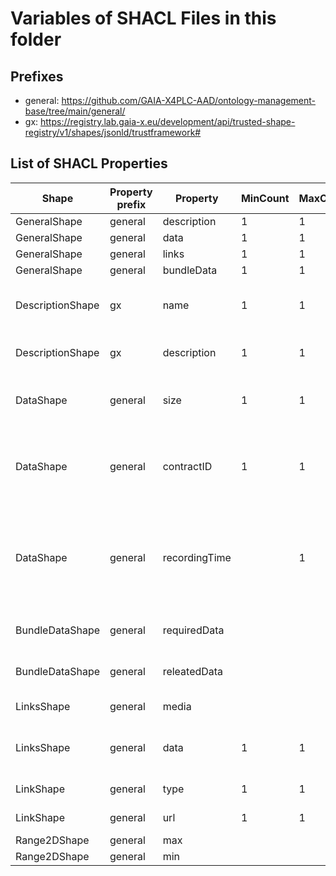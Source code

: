 # Variables of SHACL Files in this folder

## Prefixes

- general: <https://github.com/GAIA-X4PLC-AAD/ontology-management-base/tree/main/general/>
- gx: <https://registry.lab.gaia-x.eu/development/api/trusted-shape-registry/v1/shapes/jsonld/trustframework#>

## List of SHACL Properties

| Shape | Property prefix | Property | MinCount | MaxCount | Description | Datatype/NodeKind | Filename |
| --- | --- | --- | --- | --- | --- | --- | --- |
| GeneralShape | general | description | 1 | 1 |  |  | general_shacl.ttl |
| GeneralShape | general | data | 1 | 1 |  |  | general_shacl.ttl |
| GeneralShape | general | links | 1 | 1 |  |  | general_shacl.ttl |
| GeneralShape | general | bundleData | 1 | 1 |  |  | general_shacl.ttl |
| DescriptionShape | gx | name | 1 | 1 | A human readable name of the entity. | <http://www.w3.org/2001/XMLSchema#string> | general_shacl.ttl |
| DescriptionShape | gx | description | 1 | 1 | A free text description of the entity. | <http://www.w3.org/2001/XMLSchema#string> | general_shacl.ttl |
| DataShape | general | size | 1 | 1 | Size of the file to be downloaded in MB. | <http://www.w3.org/2001/XMLSchema#float> | general_shacl.ttl |
| DataShape | general | contractID | 1 | 1 | Contract information in regards to the data exchange component. | <http://www.w3.org/2001/XMLSchema#string> | general_shacl.ttl |
| DataShape | general | recordingTime |  | 1 | Time of data acquisition used to generate the asset, if partial measurement: oldest date | <http://www.w3.org/2001/XMLSchema#dateTime> | general_shacl.ttl |
| BundleDataShape | general | requiredData |  |  | Reference to required assets |  | general_shacl.ttl |
| BundleDataShape | general | releatedData |  |  | Reference to optional related assets |  | general_shacl.ttl |
| LinksShape | general | media |  |  | Reference to media data |  | general_shacl.ttl |
| LinksShape | general | data | 1 | 1 | Reference to the data asset as url/uri of the EDC |  | general_shacl.ttl |
| LinkShape | general | type | 1 | 1 | Choose type of link. | <http://www.w3.org/2001/XMLSchema#string> | general_shacl.ttl |
| LinkShape | general | url | 1 | 1 | Enter link as URL or DID. | <http://www.w3.org/2001/XMLSchema#anyURI> | general_shacl.ttl |
| Range2DShape | general | max |  |  |  | <http://www.w3.org/2001/XMLSchema#float> | general_shacl.ttl |
| Range2DShape | general | min |  |  |  | <http://www.w3.org/2001/XMLSchema#float> | general_shacl.ttl |
